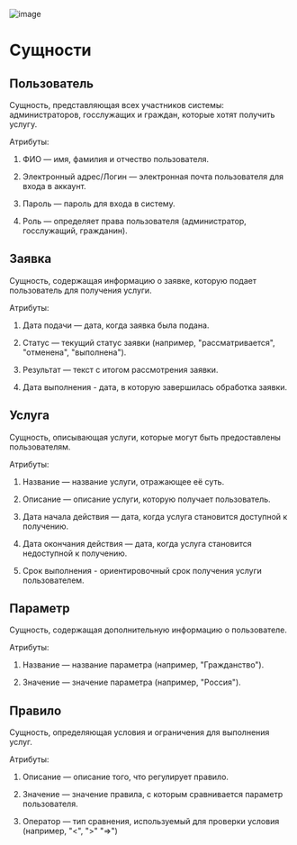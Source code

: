 ![image](https://github.com/user-attachments/assets/7a786080-305d-418a-8512-9bed3c95a21d)



# Сущности
  ## Пользователь
  
  Сущность, представляющая всех участников системы: администраторов, госслужащих и граждан, которые хотят получить услугу.
  
  Атрибуты:
  
  1) ФИО — имя, фамилия и отчество пользователя.
  
  2) Электронный адрес/Логин — электронная почта пользователя для входа в аккаунт.
  
  3) Пароль — пароль для входа в систему.
  
  4) Роль — определяет права пользователя (администратор, госслужащий, гражданин).
  

  ## Заявка
  
  Сущность, содержащая информацию о заявке, которую подает пользователь для получения услуги.
  
  Атрибуты:
  
  1) Дата подачи — дата, когда заявка была подана.
  
  2) Статус — текущий статус заявки (например, "рассматривается", "отменена", "выполнена").
  
  3) Результат — текст с итогом рассмотрения заявки.

  4) Дата выполнения - дата, в которую завершилась обработка заявки.

  ## Услуга
  
  Сущность, описывающая услуги, которые могут быть предоставлены пользователям.
  
  Атрибуты:
  
  1) Название — название услуги, отражающее её суть.
  
  2) Описание — описание услуги, которую получает пользователь.
  
  3) Дата начала действия — дата, когда услуга становится доступной к получению.
  
  4) Дата окончания действия — дата, когда услуга становится недоступной к получению.

  5) Срок выполнения - ориентировочный срок получения услуги пользователем.

  ## Параметр 
  
  Сущность, содержащая дополнительную информацию о пользователе.
  
  Атрибуты:
  
  1) Название — название параметра (например, "Гражданство").
  
  2) Значение — значение параметра (например, "Россия").

  ## Правило
  
  Сущность, определяющая условия и ограничения для выполнения услуг.
  
  Атрибуты:
  
  1) Описание — описание того, что регулирует правило.
  
  2) Значение — значение правила, с которым сравнивается параметр пользователя.
  
  3) Оператор — тип сравнения, используемый для проверки условия (например, "<", ">" "=>")

